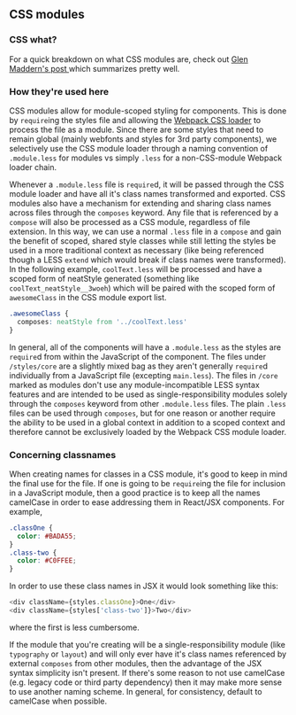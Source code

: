 ## CSS modules

### CSS what?
For a quick breakdown on what CSS modules are, check out [Glen Maddern's post ](http://glenmaddern.com/articles/css-modules) which summarizes pretty well.

### How they're used here
CSS modules allow for module-scoped styling for components. This is done by `require`ing the styles file and allowing the [Webpack CSS loader](https://github.com/webpack/css-loader) to process the file as a module. Since there are some styles that need to remain global (mainly webfonts and styles for 3rd party components), we selectively use the CSS module loader through a naming convention of `.module.less` for modules vs simply `.less` for a non-CSS-module Webpack loader chain.

Whenever a `.module.less` file is `require`d, it will be passed through the CSS module loader and have all it's class names transformed and exported. CSS modules also have a mechanism for extending and sharing class names across files through the `composes` keyword. Any file that is referenced by a `compose` will also be processed as a CSS module, regardless of file extension. In this way, we can use a normal `.less` file in a `compose` and gain the benefit of scoped, shared style classes while still letting the styles be used in a more traditional context as necessary (like being referenced though a LESS `extend` which would break if class names were transformed). In the following example, `coolText.less` will be processed and have a scoped form of neatStyle generated (something like `coolText_neatStyle__3woeh`) which will be paired with the scoped form of `awesomeClass` in the CSS module export list.

```css
.awesomeClass {
  composes: neatStyle from '../coolText.less'
}
```

In general, all of the components will have a `.module.less` as the styles are `require`d from within the JavaScript of the component. The files under `/styles/core` are a slightly mixed bag as they aren't generally `require`d individually from a JavaScript file (excepting `main.less`). The files in `/core` marked as modules don't use any module-incompatible LESS syntax features and are intended to be used as single-responsibility modules solely through the `composes` keyword from other `.module.less` files. The plain `.less` files can be used through `composes`, but for one reason or another require the ability to be used in a global context in addition to a scoped context and therefore cannot be exclusively loaded by the Webpack CSS module loader.

### Concerning classnames
When creating names for classes in a CSS module, it's good to keep in mind the final use for the file. If one is going to be `require`ing the file for inclusion in a JavaScript module, then a good practice is to keep all the names camelCase in order to ease addressing them in React/JSX components. For example,
```css
.classOne {
  color: #BADA55;
}
.class-two {
  color: #C0FFEE;
}
```
In order to use these class names in JSX it would look something like this:
```JavaScript
<div className={styles.classOne}>One</div>
<div className={styles['class-two']}>Two</div>
```
where the first is less cumbersome.

If the module that you're creating will be a single-responsibility module (like `typography` or `layout`) and will only ever have it's class names referenced by external `composes` from other modules, then the advantage of the JSX syntax simplicity isn't present. If there's some reason to not use camelCase (e.g. legacy code or third party dependency) then it may make more sense to use another naming scheme. In general, for consistency, default to camelCase when possible.
